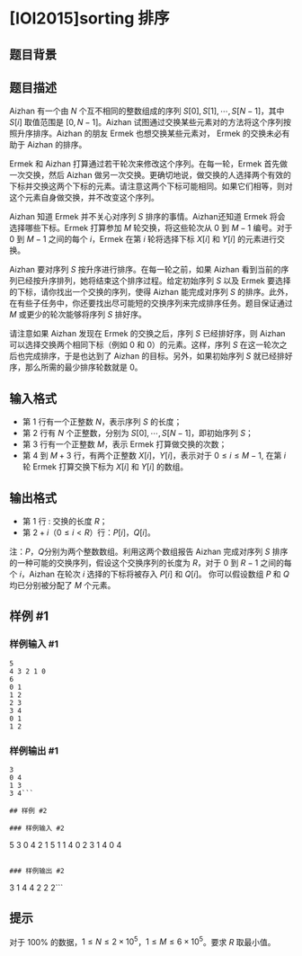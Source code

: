 # [IOI2015]sorting 排序

## 题目背景



## 题目描述

Aizhan 有一个由 $N$ 个互不相同的整数组成的序列 $S[0],S[1],\cdots,S[N-1]$，其中 $S[i]$ 取值范围是 $[0,N-1]$。Aizhan 试图通过交换某些元素对的方法将这个序列按照升序排序。Aizhan 的朋友 Ermek 也想交换某些元素对， Ermek 的交换未必有助于 Aizhan 的排序。

Ermek 和 Aizhan 打算通过若干轮次来修改这个序列。在每一轮，Ermek 首先做一次交换，然后 Aizhan 做另一次交换。更确切地说，做交换的人选择两个有效的下标并交换这两个下标的元素。请注意这两个下标可能相同。如果它们相等，则对这个元素自身做交换，并不改变这个序列。

Aizhan 知道 Ermek 并不关心对序列 
$S$ 排序的事情。Aizhan还知道 Ermek 将会选择哪些下标。Ermek 打算参加 $M$ 轮交换，将这些轮次从 $0$ 到 $M-1$ 编号。对于 $0$ 到 $M-1$ 之间的每个 $i$，Ermek 在第 $i$ 轮将选择下标 $X[i]$ 和 $Y[i]$ 的元素进行交换。

Aizhan 要对序列 $S$ 按升序进行排序。在每一轮之前，如果 Aizhan 看到当前的序列已经按升序排列，她将结束这个排序过程。给定初始序列 $S$ 以及 Ermek 要选择的下标，请你找出一个交换的序列，使得 Aizhan 能完成对序列 $S$ 的排序。此外，在有些子任务中，你还要找出尽可能短的交换序列来完成排序任务。题目保证通过 $M$ 或更少的轮次能够将序列 $S$ 排好序。

请注意如果 Aizhan 发现在 Ermek 的交换之后，序列 $S$ 已经排好序，则 Aizhan 可以选择交换两个相同下标（例如 $0$ 和 $0$）的元素。这样，序列 $S$ 在这一轮次之后也完成排序，于是也达到了 Aizhan 的目标。另外，如果初始序列 $S$ 就已经排好序，那么所需的最少排序轮数就是 $0$。

## 输入格式

- 第 $1$ 行有一个正整数 $N$，表示序列 $S$ 的长度；
- 第 $2$ 行有 $N$ 个正整数，分别为 $S[0],\cdots,S[N-1]$，即初始序列 $S$；
- 第 $3$ 行有一个正整数 $M$，表示 Ermek 打算做交换的次数；
- 第 $4$ 到 $M+3$ 行，有两个正整数 $X[i]$，$Y[i]$，表示对于 $0\le i\le M-1$, 在第 $i$ 轮 Ermek 打算交换下标为 $X[i]$ 和 $Y[i]$ 的数组。

## 输出格式

- 第 $1$ 行 : 交换的长度 $R$；
- 第 $2+i$（$0\le i < R$）行：$P[i]$，$Q[i]$。

注：$P$，$Q$分别为两个整数数组。利用这两个数组报告 Aizhan 完成对序列 $S$ 排序的一种可能的交换序列，假设这个交换序列的长度为 $R$，对于 $0$ 到 $R-1$ 之间的每个 $i$，Aizhan 在轮次 $i$ 选择的下标将被存入 $P[i]$ 和 $Q[i]$。 你可以假设数组 $P$ 和 $Q$ 均已分别被分配了 
$M$ 个元素。

## 样例 #1

### 样例输入 #1
```
5
4 3 2 1 0
6
0 1
1 2
2 3
3 4
0 1
1 2
```

### 样例输出 #1

```
3
0 4
1 3
3 4```

## 样例 #2

### 样例输入 #2
```
5
3 0 4 2 1
5
1 1
4 0
2 3
1 4
0 4
```

### 样例输出 #2

```
3
1 4
4 2
2 2```

## 提示

对于 $100\%$ 的数据，$1 \le N\le 2 \times 10^5$，$1 \le M \le 6 \times 10^5$。要求 $R$ 取最小值。
